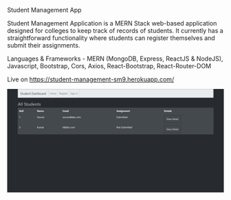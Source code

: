 Student Management App

Student Management Application is a MERN Stack web-based application designed for colleges to keep track of records of students. It currently has a straightforward functionality where students can register themselves and submit their assignments.

Languages & Frameworks - MERN (MongoDB, Express, ReactJS & NodeJS), Javascript, Bootstrap, Cors, Axios, React-Bootstrap, React-Router-DOM

Live on https://student-management-sm9.herokuapp.com/

![App Image](https://github.com/SouravM9/Student-Management/blob/master/app-image.png)
